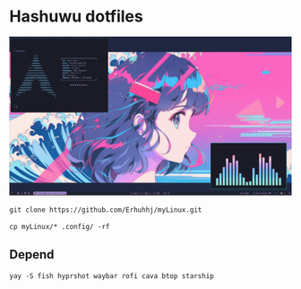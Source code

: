 # Hashuwu dotfiles

![](https://github.com/Erhuhhj/myLinux/blob/master/img.png)

```shell
git clone https://github.com/Erhuhhj/myLinux.git

```

```shell
cp myLinux/* .config/ -rf
```


## Depend 

```shell
yay -S fish hyprshot waybar rofi cava btop starship
```
